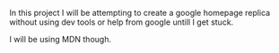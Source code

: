 In this project I will be attempting to create a google homepage replica without using dev tools or help from google untill I get stuck.

I will be using MDN though.